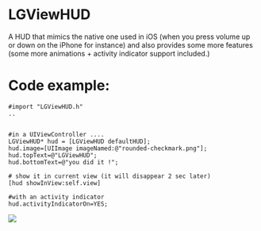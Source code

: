 LGViewHUD
=========
A HUD that mimics the native one used in iOS (when you press volume up or down on the iPhone for instance) and also provides some more features (some more animations + activity indicator support included.)

Code example:
=============
    #import "LGViewHUD.h"
    ..
    
    
    #in a UIViewController ....
    LGViewHUD* hud = [LGViewHUD defaultHUD];
    hud.image=[UIImage imageNamed:@"rounded-checkmark.png"];
    hud.topText=@"LGViewHUD";
    hud.bottomText=@"you did it !";  
	
    # show it in current view (it will disappear 2 sec later)
    [hud showInView:self.view]
    
    #with an activity indicator
    hud.activityIndicatorOn=YES;
   
[![](http://dl.dropbox.com/u/2236298/LGViewHUD_00.png)](http://dl.dropbox.com/u/2236298/LGViewHUD_00.png)